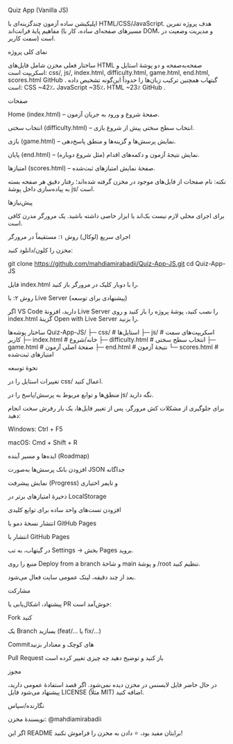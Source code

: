 Quiz App (Vanilla JS)

اپلیکیشن ساده آزمون چندگزینه‌ای با HTML/CSS/JavaScript.
هدف پروژه تمرین مفاهیم پایهٔ فرانت‌اند (مسیرهای صفحه‌ای ساده، کار با DOM، و مدیریت وضعیت در سمت کاربر) است.

نمای کلی پروژه

ساختار فعلی مخزن شامل فایل‌های HTML صفحه‌به‌صفحه و دو پوشهٔ استایل و اسکریپت است: css/, js/, index.html, difficulty.html, game.html, end.html, scores.html 
GitHub
.
گیتهاب همچنین ترکیب زبان‌ها را حدوداً این‌گونه تشخیص داده است: CSS ~42٪، JavaScript ~35٪، HTML ~23٪ 
GitHub
.

صفحات

Home (index.html) – صفحهٔ شروع و ورود به جریان آزمون.

انتخاب سختی (difficulty.html) – انتخاب سطح سختی پیش از شروع بازی.

بازی (game.html) – نمایش پرسش‌ها و گزینه‌ها و منطق پاسخ‌دهی.

پایان (end.html) – نمایش نتیجهٔ آزمون و دکمه‌های اقدام (مثل شروع دوباره).

امتیازها (scores.html) – صفحهٔ نمایش امتیازهای ثبت‌شده.

نکته: نام صفحات از فایل‌های موجود در مخزن گرفته شده‌اند؛ رفتار دقیق هر صفحه بسته به پیاده‌سازی داخل پوشهٔ js/ است.

پیش‌نیازها

برای اجرای محلی لازم نیست بک‌اند یا ابزار خاصی داشته باشید. یک مرورگر مدرن کافی است.

اجرای سریع (لوکال)
روش ۱: مستقیماً در مرورگر

مخزن را کلون/دانلود کنید:

git clone https://github.com/mahdiamirabadii/Quiz-App-JS.git
cd Quiz-App-JS


فایل index.html را با دوبار کلیک در مرورگر باز کنید.

روش ۲: با Live Server (پیشنهادی برای توسعه)

اگر VS Code دارید، افزونهٔ Live Server را نصب کنید، پوشهٔ پروژه را باز کنید و روی index.html گزینهٔ Open with Live Server را بزنید.

ساختار پوشه‌ها
Quiz-App-JS/
├─ css/            # استایل‌ها
├─ js/             # اسکریپت‌های سمت کاربر
├─ index.html      # خانه/شروع
├─ difficulty.html # انتخاب سطح سختی
├─ game.html       # صفحهٔ اصلی آزمون
├─ end.html        # نتیجهٔ آزمون
└─ scores.html     # امتیازهای ثبت‌شده

نحوهٔ توسعه

تغییرات استایل را در css/ اعمال کنید.

منطق‌ها و توابع مربوط به پرسش/پاسخ را در js/ نگه دارید.

برای جلوگیری از مشکلات کش مرورگر، پس از تغییر فایل‌ها، یک بار رفرش سخت انجام دهید:

Windows: Ctrl + F5

macOS: Cmd + Shift + R

ایده‌ها و مسیر آینده (Roadmap)

 افزودن بانک پرسش‌ها به‌صورت JSON جداگانه

 نمایش پیشرفت (Progress) و تایمر اختیاری

 ذخیرهٔ امتیازهای برتر در LocalStorage

 افزودن تست‌های واحد ساده برای توابع کلیدی

 انتشار نسخهٔ دمو با GitHub Pages

انتشار با GitHub Pages

در گیتهاب، به تب Settings → بخش Pages بروید.

منبع را روی Deploy from a branch و شاخهٔ main و پوشهٔ /root تنظیم کنید.

بعد از چند دقیقه، لینک عمومی سایت فعال می‌شود.

مشارکت

پیشنهاد، اشکال‌یابی یا PR خوش‌آمد است:

Fork کنید

یک Branch بسازید (feat/... یا fix/...)

Commitهای کوچک و معنادار بزنید

Pull Request باز کنید و توضیح دهید چه چیزی تغییر کرده است

مجوز

در حال حاضر فایل لایسنس در مخزن دیده نمی‌شود. اگر قصد استفادهٔ عمومی دارید، پیشنهاد می‌شود فایل LICENSE (مثلاً MIT) اضافه کنید.

نگارنده/سپاس

نویسندهٔ مخزن: @mahdiamirabadii

اگر این README برایتان مفید بود، ⭐️ دادن به مخزن را فراموش نکنید!
